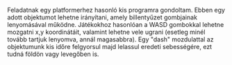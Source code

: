Feladatnak egy platformerhez hasonló kis programra gondoltam. 
Ebben egy adott objektumot lehetne irányítani, amely billentyűzet gombjainak lenyomásával működne.
Játékokhoz hasonlóan a WASD gombokkal lehetne mozgatni x,y koordinátáit, valamint lehetne vele ugrani (esetleg minél tovább tartjuk lenyomva, annál magasabbra).
Egy "dash" mozdulattal az objektumunk kis időre felgyorsul majd lelassul eredeti sebességére, ezt tudná földön vagy levegőben is.
